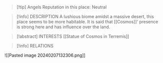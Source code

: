 > [!tip] Angels Reputation in this place: Neutral

> [!info] DESCRIPTION
> A lushious biome amidst a massive desert, this place seems to be more habitable. It is said that [[Cosmos]]' presence is strong here and has influence over the land. 

> [!abstract] INTERESTS
>  [[Statue of Cosmos in Terremis]]

> [!info] RELATIONS

![[Pasted image 20240207132306.png]]